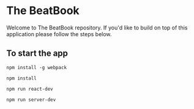 # The BeatBook
Welcome to The BeatBook repository. If you'd like to build on top of this application please follow the steps below.

## To start the app

`npm install -g webpack`

`npm install`

`npm run react-dev`

`npm run server-dev`
